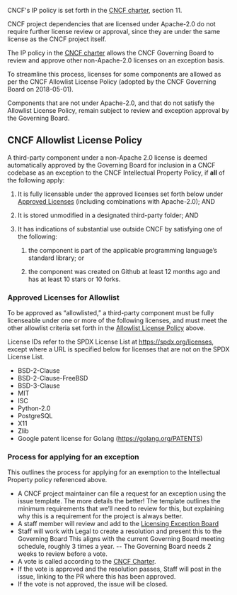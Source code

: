 CNCF's IP policy is set forth in the [CNCF charter], section 11.

CNCF project dependencies that are licensed under Apache-2.0 do not require
further license review or approval, since they are under the same license as
the CNCF project itself.

The IP policy in the [CNCF charter] allows the CNCF Governing Board to review
and approve other non-Apache-2.0 licenses on an exception basis.

To streamline this process, licenses for some components are allowed as per
the CNCF Allowlist License Policy (adopted by the CNCF Governing Board on 2018-05-01).

Components that are not under Apache-2.0, and that do not satisfy the Allowlist License Policy, remain subject to review and exception approval by the Governing Board.

## CNCF Allowlist License Policy

A third-party component under a non-Apache 2.0 license is deemed automatically
approved by the Governing Board for inclusion in a CNCF codebase as an
exception to the CNCF Intellectual Property Policy, if **all** of the following
apply:

1. It is fully licensable under the approved licenses set forth below under
[Approved Licenses] (including combinations with Apache-2.0); AND

2. It is stored unmodified in a designated third-party folder; AND

3. It has indications of substantial use outside CNCF by satisfying one of the
following:

    1. the component is part of the applicable programming language’s standard
    library; or

    2. the component was created on Github at least 12 months ago and has at
    least 10 stars or 10 forks.

### Approved Licenses for Allowlist

To be approved as “allowlisted,” a third-party component must be fully
licenseable under one or more of the following licenses, and must meet the
other allowlist criteria set forth in the [Allowlist License Policy] above.

License IDs refer to the SPDX License List at https://spdx.org/licenses, except
where a URL is specified below for licenses that are not on the SPDX License
List.

- BSD-2-Clause
- BSD-2-Clause-FreeBSD
- BSD-3-Clause
- MIT
- ISC
- Python-2.0
- PostgreSQL
- X11
- Zlib
- Google patent license for Golang (https://golang.org/PATENTS)

[Allowlist License Policy]: #cncf-allowlist-policy
[Approved Licenses]: #approved-licenses-for-allowlist
[CNCF Charter]: https://github.com/cncf/foundation/blob/master/charter.md

### Process for applying for an exception

This outlines the process for applying for an exemption to the Intellectual Property policy referenced above.

- A CNCF project maintainer can file a request for an exception using the issue template. 
The more details the better! The template outlines the minimum requirements that we’ll need to review for this, but explaining why this is a requirement for the project is always better. 
- A staff member will review and add to the [Licensing Exception Board](https://github.com/cncf/foundation/projects/1)
- Staff will work with Legal to create a resolution and present this to the Governing Board
This aligns with the current Governing Board meeting schedule, roughly 3 times a year.
-- The Governing Board needs 2 weeks to review before a vote. 
- A vote is called according to the [CNCF Charter](https://github.com/cncf/foundation/blob/master/charter.md).
- If the vote is approved and the resolution passes, Staff will post in the issue, linking to the PR where this has been approved.
- If the vote is not approved, the issue will be closed. 


